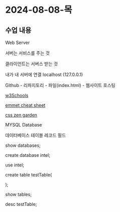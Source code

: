 # 2024-08-08-목

## 수업 내용

<p>
Web Server

서버는 서비스를 주는 것

클라이언트는 서버스 받는 것

내가 내 서버에 연결 localhost (127.0.0.1)

Github - 리파지토리 - 파일(index.html) - 웹사이트 호스팅

<a href="https://w3schools.com/html/default.asp">w3Schools</a>

<a href="https://docs.emmet.io/cheat-sheet/">emmet cheat sheet</a>

<a href="https://csszengarden.com/">css zen garden</a>

</p>

<p>
MYSQL Database

데이터베이스 테이블 레코드 필드

show databases;

create database intel;

use intel;

create table testTable(

);

show tables;

desc testTable;

</p>